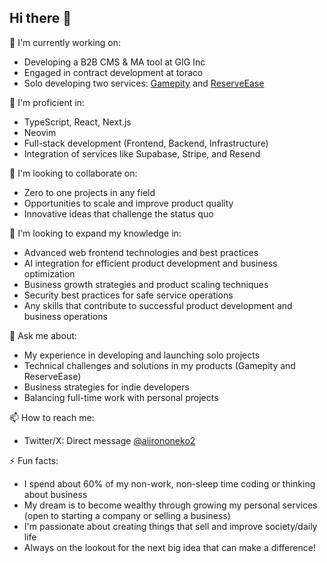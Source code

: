## Hi there 👋

🔭 I'm currently working on:
- Developing a B2B CMS & MA tool at GIG Inc
- Engaged in contract development at toraco
- Solo developing two services: [Gamepity](https://www.gamepity.com) and [ReserveEase](https://www.reserve-ease.com)

🌱 I'm proficient in:
- TypeScript, React, Next.js
- Neovim
- Full-stack development (Frontend, Backend, Infrastructure)
- Integration of services like Supabase, Stripe, and Resend

👯 I'm looking to collaborate on:
- Zero to one projects in any field
- Opportunities to scale and improve product quality
- Innovative ideas that challenge the status quo

🤔 I'm looking to expand my knowledge in:
- Advanced web frontend technologies and best practices
- AI integration for efficient product development and business optimization
- Business growth strategies and product scaling techniques
- Security best practices for safe service operations
- Any skills that contribute to successful product development and business operations

💬 Ask me about:
- My experience in developing and launching solo projects
- Technical challenges and solutions in my products (Gamepity and ReserveEase)
- Business strategies for indie developers
- Balancing full-time work with personal projects

📫 How to reach me:
- Twitter/X: Direct message [@aiirononeko2](https://x.com/aiirononeko2)

⚡ Fun facts:
- I spend about 60% of my non-work, non-sleep time coding or thinking about business
- My dream is to become wealthy through growing my personal services (open to starting a company or selling a business)
- I'm passionate about creating things that sell and improve society/daily life
- Always on the lookout for the next big idea that can make a difference!
